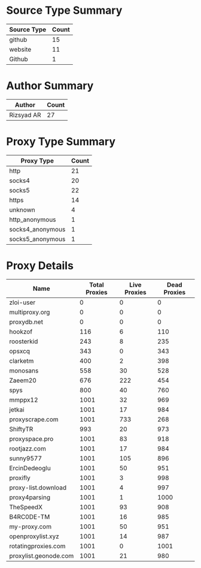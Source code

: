 # Source Type Summary

| Source Type | Count |
|-------------|-------|
| github | 15 |
| website | 11 |
| Github | 1 |


# Author Summary

| Author | Count |
|--------|-------|
| Rizsyad AR | 27 |


# Proxy Type Summary

| Proxy Type | Count |
|------------|-------|
| http | 21 |
| socks4 | 20 |
| socks5 | 22 |
| https | 14 |
| unknown | 4 |
| http_anonymous | 1 |
| socks4_anonymous | 1 |
| socks5_anonymous | 1 |


# Proxy Details

| Name | Total Proxies | Live Proxies | Dead Proxies |
|------|---------------|--------------|---------------|
| zloi-user | 0 | 0 | 0 |
| multiproxy.org | 0 | 0 | 0 |
| proxydb.net | 0 | 0 | 0 |
| hookzof | 116 | 6 | 110 |
| roosterkid | 243 | 8 | 235 |
| opsxcq | 343 | 0 | 343 |
| clarketm | 400 | 2 | 398 |
| monosans | 558 | 30 | 528 |
| Zaeem20 | 676 | 222 | 454 |
| spys | 800 | 40 | 760 |
| mmppx12 | 1001 | 32 | 969 |
| jetkai | 1001 | 17 | 984 |
| proxyscrape.com | 1001 | 733 | 268 |
| ShiftyTR | 993 | 20 | 973 |
| proxyspace.pro | 1001 | 83 | 918 |
| rootjazz.com | 1001 | 17 | 984 |
| sunny9577 | 1001 | 105 | 896 |
| ErcinDedeoglu | 1001 | 50 | 951 |
| proxifly | 1001 | 3 | 998 |
| proxy-list.download | 1001 | 4 | 997 |
| proxy4parsing | 1001 | 1 | 1000 |
| TheSpeedX | 1001 | 93 | 908 |
| B4RC0DE-TM | 1001 | 16 | 985 |
| my-proxy.com | 1001 | 50 | 951 |
| openproxylist.xyz | 1001 | 14 | 987 |
| rotatingproxies.com | 1001 | 0 | 1001 |
| proxylist.geonode.com | 1001 | 21 | 980 |
